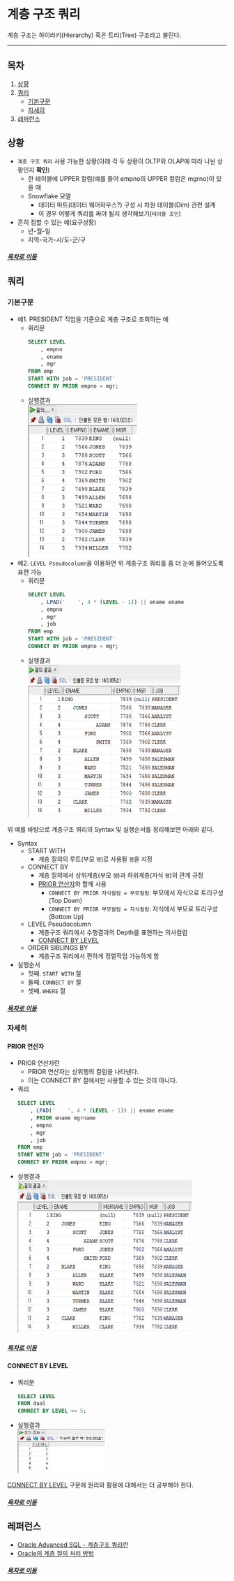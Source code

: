 계층 구조 쿼리
=====
계층 구조는 하이라키(Hierarchy) 혹은 트리(Tree) 구조라고 불린다.
- - -
## 목차
1. [상황](#상황)
2. [쿼리](#쿼리)
	* [기본구문](#기본구문)
	* [자세히](#자세히)
3. [레퍼런스](#레퍼런스)

## 상황
* `계층 구조 쿼리` 사용 가능한 상황(아래 각 두 상황이 OLTP와 OLAP에 따라 나뉜 상황인지 **확인**)
	* 한 테이블에 UPPER 컬럼(예를 들어 empno의 UPPER 컬럼은 mgrno)이 있을 때
	* Snowflake 모델
		* 데이터 마트(데이터 웨어하우스?) 구성 시 차원 테이블(Dim) 관련 설계
		* 이 경우 어떻게 쿼리를 짜야 될지 생각해보기(`테이블 조인`)
* 흔히 접할 수 있는 예(요구상황)
	* 년-월-일
	* 지역-국가-시/도-군/구

##### [목차로 이동](#목차)

## 쿼리

### 기본구문

* 예1. PRESIDENT 직업을 기준으로 계층 구조로 조회하는 예
	* 쿼리문  
		```sql
		SELECT LEVEL
			, empno
			, ename
			, mgr
		FROM emp
		START WITH job = 'PRESIDENT'
		CONNECT BY PRIOR empno = mgr;
		```
	* 실행결과  
		<img src="../img/tree_result_1.png" width="250" height="350"> 
* 예2. `LEVEL Pseudocolumn`을 이용하면 위 계층구조 쿼리를 좀 더 눈에 들어오도록 표현 가능
	* 쿼리문  
		```sql
		SELECT LEVEL
			, LPAD('    ', 4 * (LEVEL - 1)) || ename ename
			, empno
			, mgr
			, job
		FROM emp
		START WITH job = 'PRESIDENT'
		CONNECT BY PRIOR empno = mgr;
		```
	* 실행결과  
		<img src="../img/tree_result_2.png" width="350" height="350">

위 예를 바탕으로 계층구조 쿼리의 Syntax 및 실행순서를 정리해보면 아래와 같다.  

* Syntax
	* START WITH
		* 계층 질의의 루트(부모 `행`)로 사용될 `행`을 지정
	* CONNECT BY
		* 계층 질의에서 상위계층(부모 `행`)과 하위계층(자식 `행`)의 관계 규정
		* [PRIOR 연산자](#PRIOR-연산자)와 함께 사용
			* `CONNECT BY PRIOR 자식컬럼 = 부모컬럼`: 부모에서 자식으로 트리구성(Top Down)
			* `CONNECT BY PRIOR 부모컬럼 = 자식컬럼`: 자식에서 부모로 트리구성(Bottom Up)
	* LEVEL Pseudocolumn
		* 계층구조 쿼리에서 수행결과의 Depth를 표현하는 의사컬럼
		* [CONNECT BY LEVEL](#CONNECT-BY-LEVEL)
	* ORDER SIBLINGS BY
		* 계층구조 쿼리에서 편하게 정렬작업 가능하게 함
* 실행순서
	* 첫째. `START WITH` 절
	* 둘째. `CONNECT BY` 절
	* 셋째. `WHERE` 절
	
##### [목차로 이동](#목차)

### 자세히
#### PRIOR 연산자
* PRIOR 연산자란
	* PRIOR 연산자는 상위행의 컬럼을 나타낸다.
	* 이는 CONNECT BY 절에서만 사용할 수 있는 것이 아니다.
* 쿼리  
	```sql
	SELECT LEVEL
		, LPAD('    ', 4 * (LEVEL - 1)) || ename ename
		, PRIOR ename mgrname
		, empno
		, mgr
		, job
	FROM emp
	START WITH job = 'PRESIDENT'
	CONNECT BY PRIOR empno = mgr;
	```
* 실행결과  
	<img src="../img/tree_result_3.png" width="400" height="350">

##### [목차로 이동](#목차)

#### CONNECT BY LEVEL

* 쿼리문  
	```sql
	SELECT LEVEL
	FROM dual
	CONNECT BY LEVEL <= 5;
	```
* 실행결과  
	<img src="../img/connect_by_1.png" width="200" height="100">

[CONNECT BY LEVEL](http://wiki.gurubee.net/pages/viewpage.action?pageId=27427825) 구문에 원리와 활용에 대해서는 더 공부해야 한다.
	
##### [목차로 이동](#목차)

## 레퍼런스
* [Oracle Advanced SQL - 계층구조 쿼리란](http://www.gurubee.net/lecture/1300)
* [Oracle의 계층 질의 처리 방법](https://docu94.tistory.com/70)

##### [목차로 이동](#목차)